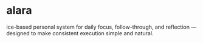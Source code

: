 # alara
ice-based personal system for daily focus, follow-through, and reflection — designed to make consistent execution simple and natural.
